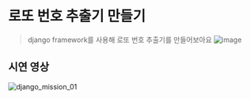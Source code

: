 # 로또 번호 추출기 만들기
> django framework를 사용해 로또 번호 추출기를 만들어보아요
![image](https://user-images.githubusercontent.com/67543838/160998904-1d42a2ca-ef07-4e63-82e8-a4aa0b7524e7.png)

## 시연 영상
![django_mission_01](https://user-images.githubusercontent.com/67543838/160998831-29a0a1c3-d5a3-424a-9c7c-89c3c219b5aa.gif)
